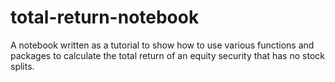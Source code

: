 # total-return-notebook
A notebook written as a tutorial to show how to use various functions and packages to calculate the total return of an equity security that has no stock splits.

